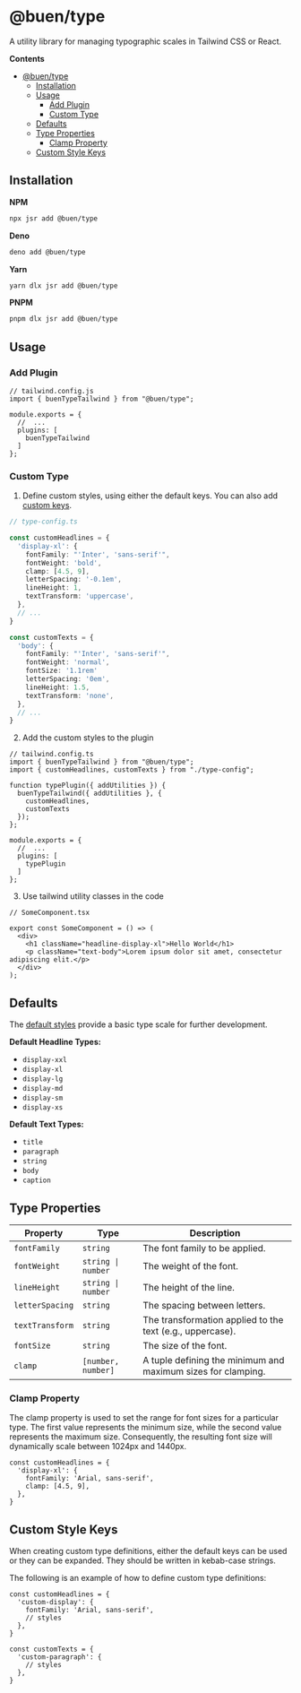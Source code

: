 # @buen/type

A utility library for managing typographic scales in Tailwind CSS or React.

**Contents**
- [@buen/type](#buentype)
  - [Installation](#installation)
  - [Usage](#usage)
    - [Add Plugin](#add-plugin)
    - [Custom Type](#custom-type)
  - [Defaults](#defaults)
  - [Type Properties](#type-properties)
    - [Clamp Property](#clamp-property)
  - [Custom Style Keys](#custom-style-keys)

## Installation

**NPM**
```bash
npx jsr add @buen/type
```

**Deno**
```bash
deno add @buen/type
```

**Yarn**
```bash
yarn dlx jsr add @buen/type
```

**PNPM**
```bash
pnpm dlx jsr add @buen/type
```

## Usage

### Add Plugin

```tsx
// tailwind.config.js
import { buenTypeTailwind } from "@buen/type";

module.exports = {
  //  ...
  plugins: [
    buenTypeTailwind
  ]
};
```

### Custom Type

1. Define custom styles, using either the default keys. You can also add [custom keys](#custom-style-keys).

```ts
// type-config.ts

const customHeadlines = {
  'display-xl': {
    fontFamily: "'Inter', 'sans-serif'",
    fontWeight: 'bold',
    clamp: [4.5, 9],
    letterSpacing: '-0.1em',
    lineHeight: 1,
    textTransform: 'uppercase',
  },
  // ...
}

const customTexts = {
  'body': {
    fontFamily: "'Inter', 'sans-serif'",
    fontWeight: 'normal',
    fontSize: '1.1rem'
    letterSpacing: '0em',
    lineHeight: 1.5,
    textTransform: 'none',
  },
  // ...
}
```

2. Add the custom styles to the plugin

```tsx
// tailwind.config.ts
import { buenTypeTailwind } from "@buen/type";
import { customHeadlines, customTexts } from "./type-config";

function typePlugin({ addUtilities }) {
  buenTypeTailwind({ addUtilities }, {
    customHeadlines,
    customTexts
  });
};

module.exports = {
  //  ...
  plugins: [
    typePlugin
  ]
};
```

3. Use tailwind utility classes in the code

```tsx
// SomeComponent.tsx

export const SomeComponent = () => (
  <div>
    <h1 className="headline-display-xl">Hello World</h1>
    <p className="text-body">Lorem ipsum dolor sit amet, consectetur adipiscing elit.</p>
  </div>
);

```

## Defaults
The [default styles](https://github.com/johnchourajr/buen-type/blob/main/src/defaults.ts) provide a basic type scale for further development.

**Default Headline Types:**
- `display-xxl`
- `display-xl`
- `display-lg`
- `display-md`
- `display-sm`
- `display-xs`

**Default Text Types:**
- `title`
- `paragraph`
- `string`
- `body`
- `caption`

## Type Properties

| Property        | Type               | Description                                                  |
| --------------- | ------------------ | ------------------------------------------------------------ |
| `fontFamily`    | `string`           | The font family to be applied.                               |
| `fontWeight`    | `string \| number` | The weight of the font.                                      |
| `lineHeight`    | `string \| number` | The height of the line.                                      |
| `letterSpacing` | `string`           | The spacing between letters.                                 |
| `textTransform` | `string`           | The transformation applied to the text (e.g., uppercase).    |
| `fontSize`      | `string`           | The size of the font.                                        |
| `clamp`         | `[number, number]` | A tuple defining the minimum and maximum sizes for clamping. |

### Clamp Property

The clamp property is used to set the range for font sizes for a particular type. The first value represents the minimum size, while the second value represents the maximum size. Consequently, the resulting font size will dynamically scale between 1024px and 1440px.

```tsx
const customHeadlines = {
  'display-xl': {
    fontFamily: 'Arial, sans-serif',
    clamp: [4.5, 9],
  },
}
```

## Custom Style Keys

When creating custom type definitions, either the default keys can be used or they can be expanded. They should be written in kebab-case strings.

The following is an example of how to define custom type definitions:

```tsx
const customHeadlines = {
  'custom-display': {
    fontFamily: 'Arial, sans-serif',
    // styles
  },
}

const customTexts = {
  'custom-paragraph': {
    // styles
  },
}
```
